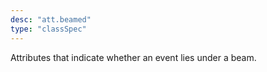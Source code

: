 ```yaml
---
desc: "att.beamed"
type: "classSpec"
---
```


Attributes that indicate whether an event lies under a beam.